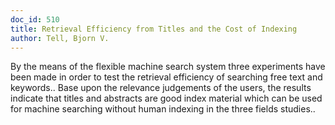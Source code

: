 ```yaml
---
doc_id: 510
title: Retrieval Efficiency from Titles and the Cost of Indexing
author: Tell, Bjorn V.
---
```


By the means of the flexible machine search system three experiments have 
been made in order to test the retrieval efficiency of searching free text and 
keywords.. Base upon the relevance judgements of the users, the results 
indicate that titles and abstracts are good index material which can be used 
for machine searching without human indexing in the three fields studies..